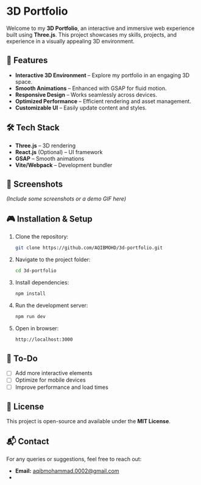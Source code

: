 # 3D Portfolio

Welcome to my **3D Portfolio**, an interactive and immersive web experience built using **Three.js**. This project showcases my skills, projects, and experience in a visually appealing 3D environment.

## 🚀 Features

- **Interactive 3D Environment** – Explore my portfolio in an engaging 3D space.
- **Smooth Animations** – Enhanced with GSAP for fluid motion.
- **Responsive Design** – Works seamlessly across devices.
- **Optimized Performance** – Efficient rendering and asset management.
- **Customizable UI** – Easily update content and styles.

## 🛠️ Tech Stack

- **Three.js** – 3D rendering
- **React.js** (Optional) – UI framework
- **GSAP** – Smooth animations
- **Vite/Webpack** – Development bundler

## 📸 Screenshots

_(Include some screenshots or a demo GIF here)_

## 🎮 Installation & Setup

1. Clone the repository:
   ```sh
   git clone https://github.com/AQIBMOHD/3d-portfolio.git
   ```
2. Navigate to the project folder:
   ```sh
   cd 3d-portfolio
   ```
3. Install dependencies:
   ```sh
   npm install
   ```
4. Run the development server:
   ```sh
   npm run dev
   ```
5. Open in browser:
   ```sh
   http://localhost:3000
   ```

## 🚧 To-Do

- [ ] Add more interactive elements
- [ ] Optimize for mobile devices
- [ ] Improve performance and load times

## 📜 License

This project is open-source and available under the **MIT License**.

## 📬 Contact

For any queries or suggestions, feel free to reach out:
- **Email:** aqibmohammad.0002@gmail.com 
-
